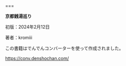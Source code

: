 
===

**京都銭湯巡り**

初版：2024年2月12日

著者：kromiii

この書籍はでんでんコンバーターを使って作成されました。

https://conv.denshochan.com/
